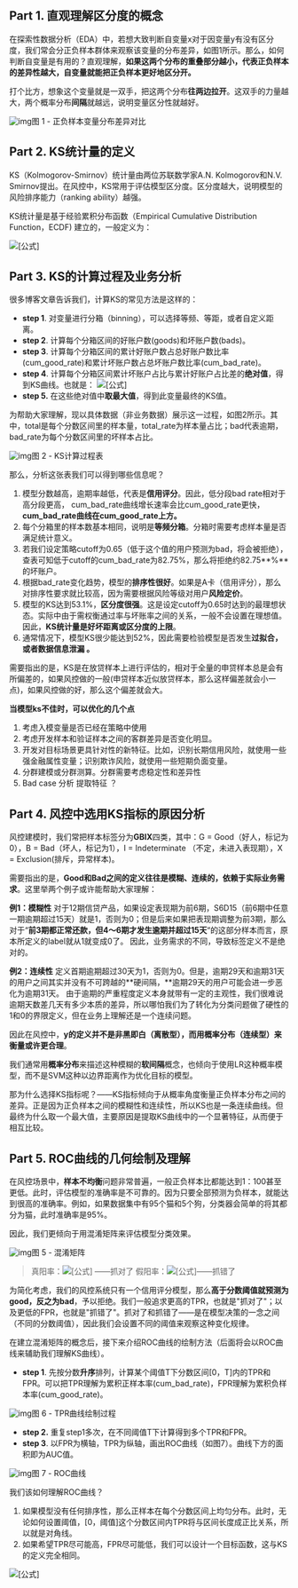 ## **Part 1. 直观理解区分度的概念**

在探索性数据分析（EDA）中，若想大致判断自变量x对于因变量y有没有区分度，我们常会分正负样本群体来观察该变量的分布差异，如图1所示。那么，如何判断自变量是有用的？直观理解，**如果这两个分布的重叠部分越小，代表正负样本的差异性越大，自变量就能把正负样本更好地区分开。**

打个比方，想象这个变量就是一双手，把这两个分布**往两边拉开**。这双手的力量越大，两个概率分布**间隔**就越远，说明变量区分性就越好。

![img](https://pic3.zhimg.com/80/v2-2f5516fd94c1f244f27f1cbf1995b7a2_1440w.jpg)图 1 - 正负样本变量分布差异对比

## **Part 2. KS统计量的定义**

KS（Kolmogorov-Smirnov）统计量由两位苏联数学家A.N. Kolmogorov和N.V. Smirnov提出。在风控中，KS常用于评估模型区分度。区分度越大，说明模型的风险排序能力（ranking ability）越强。

KS统计量是基于经验累积分布函数（Empirical Cumulative Distribution Function，ECDF)
建立的，一般定义为：

![[公式]](https://www.zhihu.com/equation?tex=+ks+%3D+%5Cmax%5C%7B%7Ccum%28bad%5C_rate%29+-+cum%28good%5C_rate%29%7C%5C%7D+%5Ctag%7B1%7D)

## **Part 3. KS的计算过程及业务分析**

很多博客文章告诉我们，计算KS的常见方法是这样的：

- **step 1**. 对变量进行分箱（binning），可以选择等频、等距，或者自定义距离。
- **step 2**. 计算每个分箱区间的好账户数(goods)和坏账户数(bads)。
- **step 3**. 计算每个分箱区间的累计好账户数占总好账户数比率(cum_good_rate)和累计坏账户数占总坏账户数比率(cum_bad_rate)。
- **step 4**. 计算每个分箱区间累计坏账户占比与累计好账户占比差的**绝对值**，得到KS曲线。也就是： ![[公式]](https://www.zhihu.com/equation?tex=ks+%3D+%7Ccum%5C_goodrate+-+cum%5C_badrate%7C)
- **step 5.** 在这些绝对值中**取最大值**，得到此变量最终的KS值。

为帮助大家理解，现以具体数据（非业务数据）展示这一过程，如图2所示。其中，total是每个分数区间里的样本量，total_rate为样本量占比；bad代表逾期，bad_rate为每个分数区间里的坏样本占比。

![img](https://pic4.zhimg.com/80/v2-63fda3457b3e1f3b7a6f463896e5afcb_1440w.jpg)图 2 - KS计算过程表

那么，分析这张表我们可以得到哪些信息呢？

1. 模型分数越高，逾期率越低，代表是**信用评分**。因此，低分段bad rate相对于高分段更高， cum_bad_rate曲线增长速率会比cum_good_rate更快，**cum_bad_rate曲线在cum_good_rate上方。**
2. 每个分箱里的样本数基本相同，说明是**等频分箱**。分箱时需要考虑样本量是否满足统计意义。
3. 若我们设定策略cutoff为0.65（低于这个值的用户预测为bad，将会被拒绝），查表可知低于cutoff的cum_bad_rate为82.75%，那么将拒绝约82.75**%**的坏账户。
4. 根据bad_rate变化趋势，模型的**排序性很好**。如果是A卡（信用评分），那么对排序性要求就比较高，因为需要根据风险等级对用户**风险定价**。
5. 模型的KS达到53.1%，**区分度很强**。这是设定cutoff为0.65时达到的最理想状态。实际中由于需权衡通过率与坏账率之间的关系，一般不会设置在理想值。因此，**KS统计量是好坏距离或区分度的上限**。
6. 通常情况下，模型KS很少能达到52%，因此需要检验模型是否发生**过拟合，**或者**数据信息泄漏 。**



需要指出的是，KS是在放贷样本上进行评估的，相对于全量的申贷样本总是会有所偏差的，如果风控做的一般(申贷样本近似放贷样本，那么这样偏差就会小一点)，如果风控做的好，那么这个偏差就会大。

**当模型ks不佳时，可以优化的几个点**

1. 考虑入模变量是否已经在策略中使用
2. 考虑开发样本和验证样本之间的客群差异是否变化明显。
3. 开发对目标场景更具针对性的新特征。比如，识别长期信用风险，就使用一些强金融属性变量；识别欺诈风险，就使用一些短期负面变量。
4. 分群建模或分群测算。分群需要考虑稳定性和差异性
5. Bad case 分析 提取特征 ？

## **Part 4. 风控中选用KS指标的原因分析**

风控建模时，我们常把样本标签分为**GBIX**四类，其中：G = Good（好人，标记为0），B = Bad（坏人，标记为1），I = Indeterminate （不定，未进入表现期），X = Exclusion(排斥，异常样本)。

需要指出的是，**Good和Bad之间的定义往往是模糊、连续的，依赖于实际业务需求**。这里举两个例子或许能帮助大家理解：

**例1：模糊性**
对于12期信贷产品，如果设定表现期为前6期，S6D15（前6期中任意一期逾期超过15天）就是1，否则为0；但是后来如果把表现期调整为前3期，那么对于“**前3期都正常还款，但4～6期才发生逾期并超过15天**“的这部分样本而言，原本所定义的label就从1就变成0了。
因此，业务需求的不同，导致标签定义不是绝对的。

**例2：连续性**
定义首期逾期超过30天为1，否则为0。但是，逾期29天和逾期31天的用户之间其实并没有不可跨越的**硬间隔，**逾期29天的用户可能会进一步恶化为逾期31天。
由于逾期的严重程度定义本身就带有一定的主观性，我们很难说逾期天数差几天有多少本质的差异，所以哪怕我们为了转化为分类问题做了硬性的1和0的界限定义，但在业务上理解还是一个连续问题。

因此在风控中，**y的定义并不是非黑即白（离散型），而用概率分布（连续型）来衡量或许更合理**。

我们通常用**概率分布**来描述这种模糊的**软间隔**概念，也倾向于使用LR这种概率模型，而不是SVM这种以边界距离作为优化目标的模型。

那为什么选择KS指标呢？——KS指标倾向于从概率角度衡量正负样本分布之间的差异。正是因为正负样本之间的模糊性和连续性，所以KS也是一条连续曲线。但最终为什么取一个最大值，主要原因是提取KS曲线中的一个显著特征，从而便于相互比较。

## **Part 5. ROC曲线的几何绘制及理解**

在风控场景中，**样本不均衡**问题非常普遍，一般正负样本比都能达到1：100甚至更低。此时，评估模型的准确率是不可靠的。因为只要全部预测为负样本，就能达到很高的准确率。例如，如果数据集中有95个猫和5个狗，分类器会简单的将其都分为猫，此时准确率是95%。

因此，我们更倾向于用混淆矩阵来评估模型分类效果。

![img](https://pic3.zhimg.com/80/v2-efc1f9ede7a8098e8af8405599dae8a6_1440w.png)图 5 - 混淆矩阵

> 真阳率：![[公式]](https://www.zhihu.com/equation?tex=TPR+%3D+%5Cfrac%7BTP%7D%7BPositive%7D+%3D+%5Cfrac%7BTP%7D%7BTP+%2B+FN%7D) ——抓对了
> 假阳率：![[公式]](https://www.zhihu.com/equation?tex=FPR+%3D+%5Cfrac%7BFP%7D%7BNegative%7D+%3D+%5Cfrac%7BFP%7D%7BFP+%2B+TN%7D)——抓错了

为简化考虑，我们的风控系统只有一个信用评分模型，那么**高于分数阈值就预测为good，反之为bad**，予以拒绝。我们一般追求更高的TPR，也就是"抓对了"；以及更低的FPR，也就是"抓错了"。抓对了和抓错了——是在模型决策的一念之间（不同的分数阈值），因此我们会设置不同的阈值来观察这种变化规律。

在建立混淆矩阵的概念后，接下来介绍ROC曲线的绘制方法（后面将会以ROC曲线来辅助我们理解KS曲线）。

- **step 1**. 先按分数**升序**排列，计算某个阈值T下分数区间[0，T]内的TPR和FPR。可以把TPR理解为累积正样本率(cum_bad_rate)，FPR理解为累积负样本率(cum_good_rate)。

![img](https://pic1.zhimg.com/80/v2-a5fb93d0124874af395ed403255465d4_1440w.jpg)图 6 - TPR曲线绘制过程

- **step 2.** 重复step1多次，在不同阈值T下计算得到多个TPR和FPR。
- **step 3**. 以FPR为横轴，TPR为纵轴，画出ROC曲线（如图7）。曲线下方的面积即为AUC值。

![img](https://pic4.zhimg.com/80/v2-326a8b70fec6d55bd098987a1ed0e49f_1440w.jpg)图 7 - ROC曲线

我们该如何理解ROC曲线？

1. 如果模型没有任何排序性，那么正样本在每个分数区间上均匀分布。此时，无论如何设置阈值，[0，阈值]这个分数区间内TPR将与区间长度成正比关系，所以就是对角线。
2. 如果希望TPR尽可能高，FPR尽可能低，我们可以设计一个目标函数，这与KS的定义完全相同。

![[公式]](https://www.zhihu.com/equation?tex=ks+%3D++%5Cmax++%28%7CTPR-FPR%7C%29+%5Ctag%7B2%7D)

